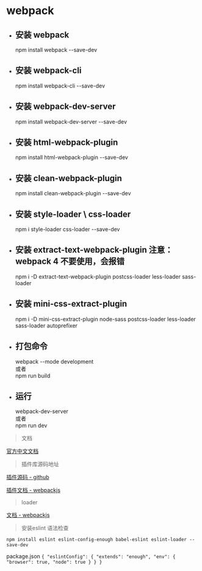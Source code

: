 # webpack

- 安装 webpack
    -
    npm install webpack --save-dev
    
- 安装 webpack-cli
    -
    npm install webpack-cli --save-dev
    
- 安装 webpack-dev-server
    -
    npm install webpack-dev-server --save-dev

- 安装 html-webpack-plugin
    -
    npm install html-webpack-plugin --save-dev
        
- 安装 clean-webpack-plugin
    -
    npm install clean-webpack-plugin --save-dev
    
- 安装 style-loader \ css-loader
    -
    npm i style-loader css-loader --save-dev    
    
- 安装 extract-text-webpack-plugin 注意： webpack 4 不要使用，会报错  
    -
    npm i -D extract-text-webpack-plugin postcss-loader less-loader sass-loader 

- 安装 mini-css-extract-plugin
    -
    npm i -D mini-css-extract-plugin node-sass postcss-loader less-loader sass-loader autoprefixer

- 打包命令
    -
    webpack --mode development  
    或者  
    npm run build
    
- 运行
    -
    webpack-dev-server  
    或者  
    npm run dev


> 文档

[官方中文文档](https://www.webpackjs.com/concepts/)
    
> 插件库源码地址
  
[插件源码 - github](https://github.com/webpack-contrib)

[插件文档 - webpackjs](https://www.webpackjs.com/plugins/)

> loader

[文档 - webpackjs](https://www.webpackjs.com/loaders/)

> 安装eslint 语法检查

`
npm install eslint eslint-config-enough babel-eslint eslint-loader --save-dev
`

package.json
`
{
  "eslintConfig": {
    "extends": "enough",
    "env": {
      "browser": true,
      "node": true
    }
  }
}
`

